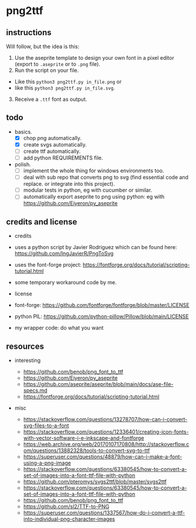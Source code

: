 # png2ttf

## instructions 

Will follow, but the idea is this:

 1. Use the aseprite template to design your own font in a pixel editor (export to `.aseprite` or to `.png` file).
 2. Run the script on your file.
   - Like this `python3 png2ttf.py in_file.png` or
   - like this `python3 png2ttf.py in_file.svg`.
 3. Receive a `.ttf` font as output.

## todo

 - basics.
   - [X] chop png automatically.
   - [X] create svgs automatically.
   - [ ] create ttf automatically.
   - [ ] add python REQUIREMENTS file.

 - polish.
   - [ ] implement the whole thing for windows environments too.
   - [ ] deal with sub repo that converts png to svg (find essential code and replace. or integrate into this project).
   - [ ] modular tests in python, eg with cucumber or similar.
   - [ ] automatically export aseprite to png using python: eg with https://github.com/Eiyeron/py_aseprite

## credits and license

 - credits
  - uses a python script by Javier Rodriguez which can be found here: https://github.com/IngJavierR/PngToSvg
  - uses the font-forge project: https://fontforge.org/docs/tutorial/scripting-tutorial.html
  - some temporary workaround code by me.

 - license
  - font-forge: https://github.com/fontforge/fontforge/blob/master/LICENSE
  - python PIL: https://github.com/python-pillow/Pillow/blob/main/LICENSE
  - my wrapper code: do what you want

## resources

 - interesting
   - https://github.com/benob/png_font_to_ttf
   - https://github.com/Eiyeron/py_aseprite
   - https://github.com/aseprite/aseprite/blob/main/docs/ase-file-specs.md
   - https://fontforge.org/docs/tutorial/scripting-tutorial.html

 - misc
   - https://stackoverflow.com/questions/13278707/how-can-i-convert-svg-files-to-a-font
   - https://stackoverflow.com/questions/12336401/creating-icon-fonts-with-vector-software-i-e-inkscape-and-fontforge
   - https://web.archive.org/web/20170107170808/http://stackoverflow.com/questions/13882328/tools-to-convert-svg-to-ttf
   - https://superuser.com/questions/48879/how-can-i-make-a-font-using-a-png-image
   - https://stackoverflow.com/questions/63380545/how-to-convert-a-set-of-images-into-a-font-ttf-file-with-python
   - https://github.com/pteromys/svgs2ttf/blob/master/svgs2ttf
   - https://stackoverflow.com/questions/63380545/how-to-convert-a-set-of-images-into-a-font-ttf-file-with-python
   - https://github.com/benob/png_font_to_ttf
   - https://github.com/sl2/TTF-to-PNG
   - https://superuser.com/questions/1337567/how-do-i-convert-a-ttf-into-individual-png-character-images


